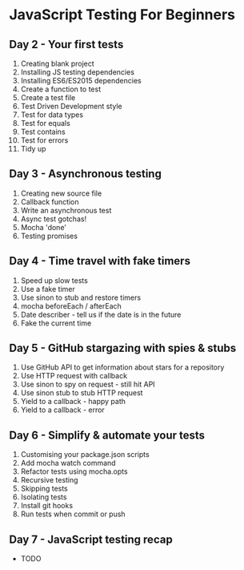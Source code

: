 # JavaScript Testing For Beginners
## Day 2 - Your first tests

1. Creating blank project
2. Installing JS testing dependencies
3. Installing ES6/ES2015 dependencies
4. Create a function to test
5. Create a test file
6. Test Driven Development style
7. Test for data types
8. Test for equals
9. Test contains
10. Test for errors
11. Tidy up

## Day 3 - Asynchronous testing

1. Creating new source file
2. Callback function
3. Write an asynchronous test
4. Async test gotchas!
5. Mocha 'done'
6. Testing promises

## Day 4 - Time travel with fake timers

1. Speed up slow tests
2. Use a fake timer
3. Use sinon to stub and restore timers
4. mocha beforeEach / afterEach
5. Date describer - tell us if the date is in the future
6. Fake the current time

## Day 5 - GitHub stargazing with spies & stubs

1. Use GitHub API to get information about stars for a repository
2. Use HTTP request with callback
3. Use sinon to spy on request - still hit API
4. Use sinon stub to stub HTTP request
5. Yield to a callback - happy path
6. Yield to a callback - error

## Day 6 - Simplify & automate your tests

1. Customising your package.json scripts
2. Add mocha watch command
3. Refactor tests using mocha.opts
4. Recursive testing
5. Skipping tests
6. Isolating tests
7. Install git hooks
8. Run tests when commit or push

## Day 7 - JavaScript testing recap

* TODO


